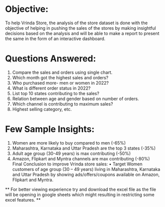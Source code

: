 # Objective:

To help Vrinda Store, the analysis of the store dataset is done with the objective of helping in pushing the sales of the stores by making insightful decisions based on the analysis and will be able to make a report to present the same in the form of an interactive dashboard.

# Questions Answered: 
1.	Compare the sales and orders using single chart.
2.	Which month got the highest sales and orders?
3.	Who purchased more- men or women in 2022?
4.	What is different order status in 2022?
5.	List top 10 states contributing to the sales?
6.	Relation between age and gender based on number of orders.
7.	Which channel is contributing to maximum sales?
8.	Highest selling category, etc.


# Few Sample Insights: 
1.	Women are more likely to buy compared to men (-65%)
2.	Maharashtra, Karnataka and Uttar Pradesh are the top 3 states (-35%)
3.	Adult age group (30-49 years) is max contributing (-50%)
4.	Amazon, Flipkart and Myntra channels are max contributing (-80%)
Final Conclusion to improve Vrinda store sales:
•	Target Women customers of age group (30 – 49 years) living in Maharashtra, Karnataka and Uttar Pradesh by showing ads/offers/coupons available on Amazon, Flipkart and Myntra.

 
** For better viewing experience try and download the excel file as the file will be opening in google sheets which might resulting in restricting some excel features. **
